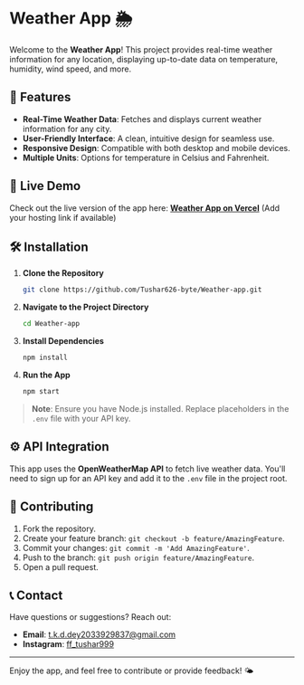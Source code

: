 

# Weather App 🌦️

Welcome to the **Weather App**! This project provides real-time weather information for any location, displaying up-to-date data on temperature, humidity, wind speed, and more.

## 🌟 Features

- **Real-Time Weather Data**: Fetches and displays current weather information for any city.
- **User-Friendly Interface**: A clean, intuitive design for seamless use.
- **Responsive Design**: Compatible with both desktop and mobile devices.
- **Multiple Units**: Options for temperature in Celsius and Fahrenheit.

## 🚀 Live Demo

Check out the live version of the app here: **[Weather App on Vercel](#)** (Add your hosting link if available)

## 🛠️ Installation

1. **Clone the Repository**
   ```bash
   git clone https://github.com/Tushar626-byte/Weather-app.git
   ```
2. **Navigate to the Project Directory**
   ```bash
   cd Weather-app
   ```
3. **Install Dependencies**
   ```bash
   npm install
   ```
4. **Run the App**
   ```bash
   npm start
   ```

> **Note**: Ensure you have Node.js installed. Replace placeholders in the `.env` file with your API key.
## ⚙️ API Integration

This app uses the **OpenWeatherMap API** to fetch live weather data. You'll need to sign up for an API key and add it to the `.env` file in the project root.

## 🤝 Contributing

1. Fork the repository.
2. Create your feature branch: `git checkout -b feature/AmazingFeature`.
3. Commit your changes: `git commit -m 'Add AmazingFeature'`.
4. Push to the branch: `git push origin feature/AmazingFeature`.
5. Open a pull request.
## 📞 Contact

Have questions or suggestions? Reach out:

- **Email**: [t.k.d.dey2033929837@gmail.com](mailto:t.k.d.dey2033929837@gmail.com)
- **Instagram**: [ff_tushar999](https://instagram.com/ff_tushar999)

---

Enjoy the app, and feel free to contribute or provide feedback! 🌤️

